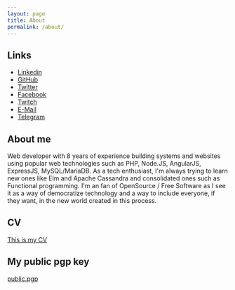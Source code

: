 ```yaml
---
layout: page
title: About
permalink: /about/
---
```


## Links

* [Linkedin](https://linkedin.com/in/reinaldorauch) 
* [GitHub](https://github.com/reinaldorauch)
* [Twitter](https://twitter.com/reinaldorauch)
* [Facebook](https://facebook.com/reinaldo.rauch)
* [Twitch](https://twich.tv/reinaldorauch)
* [E-Mail](mailto:reinaldorauch@gmail.com)
* [Telegram](https://t.me/ReinaldoRauch)

## About me

Web developer with 8 years of experience building systems and websites using popular web technologies such as PHP, Node.JS, AngularJS, ExpressJS, MySQL/MariaDB. As a tech enthusiast, I'm always trying to learn new ones like Elm and Apache Cassandra and consolidated ones such as Functional programming.
I'm an fan of OpenSource / Free Software as I see it as a way of democratize technology and a way to include everyone, if they want, in the new world 
created in this process.

## CV

[This is my CV](../assets/Resume-Reinaldo-Rauch.v2.pdf)

## My public pgp key

[public.pgp](../assets/public.pgp)
